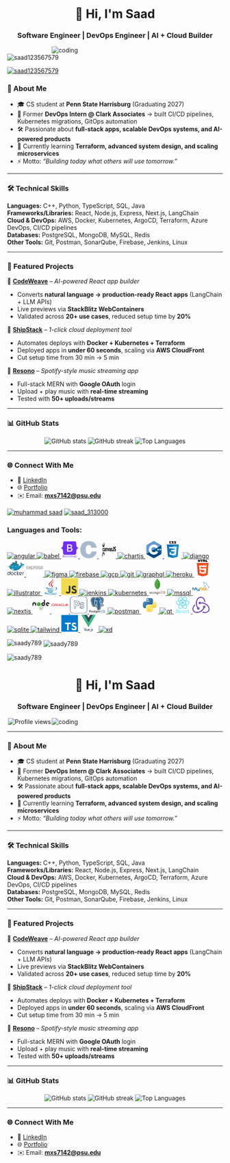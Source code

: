 <h1 align="center">👋 Hi, I'm Saad</h1>
<h3 align="center">Software Engineer | DevOps Engineer | AI + Cloud Builder</h3>


<img alt="coding" align="right" width="400" src="https://cdn.dribble.com/users/1162077/screenshots/3848914/programmer.gif"  />
<p align="left"> <img src="https://komarev.com/ghpvc/?username=Saad123567579&label=Profile%20views&color=0e75b6&style=flat" alt="saad123567579" /> </p>

<p align="left"> <a href="https://github.com/ryo-ma/github-profile-trophy"><img src="https://github-profile-trophy.vercel.app/?username=saad123567579" alt="saad123567579" /></a> </p>

### 🚀 About Me
- 🎓 CS student at **Penn State Harrisburg** (Graduating 2027)  
- 💼 Former **DevOps Intern @ Clark Associates** → built CI/CD pipelines, Kubernetes migrations, GitOps automation  
- 🛠️ Passionate about **full-stack apps, scalable DevOps systems, and AI-powered products**  
- 🌱 Currently learning **Terraform, advanced system design, and scaling microservices**  
- ⚡ Motto: *“Building today what others will use tomorrow.”*  

---

### 🛠️ Technical Skills
**Languages:** C++, Python, TypeScript, SQL, Java  
**Frameworks/Libraries:** React, Node.js, Express, Next.js, LangChain  
**Cloud & DevOps:** AWS, Docker, Kubernetes, ArgoCD, Terraform, Azure DevOps, CI/CD pipelines  
**Databases:** PostgreSQL, MongoDB, MySQL, Redis  
**Other Tools:** Git, Postman, SonarQube, Firebase, Jenkins, Linux  

---

### 📌 Featured Projects

🔹 **[CodeWeave](https://codeweave.saady.dev)** – *AI-powered React app builder*  
- Converts **natural language → production-ready React apps** (LangChain + LLM APIs)  
- Live previews via **StackBlitz WebContainers**  
- Validated across **20+ use cases**, reduced setup time by **20%**  

🔹 **[ShipStack](https://shipstack.saady.dev)** – *1-click cloud deployment tool*  
- Automates deploys with **Docker + Kubernetes + Terraform**  
- Deployed apps in **under 60 seconds**, scaling via **AWS CloudFront**  
- Cut setup time from 30 min → 5 min  

🔹 **[Resono](https://resono.saady.dev)** – *Spotify-style music streaming app*  
- Full-stack MERN with **Google OAuth** login  
- Upload + play music with **real-time streaming**  
- Tested with **50+ uploads/streams**  

---

### 📊 GitHub Stats
<p align="center">
  <img src="https://github-readme-stats.vercel.app/api?username=saady789&show_icons=true&theme=tokyonight" alt="GitHub stats" />
  <img src="https://github-readme-streak-stats.herokuapp.com/?user=saady789&theme=tokyonight" alt="GitHub streak" />
  <img src="https://github-readme-stats.vercel.app/api/top-langs?username=saady789&layout=compact&theme=tokyonight" alt="Top Languages" />
</p>

---

### 🌐 Connect With Me
- 💼 [LinkedIn](https://www.linkedin.com/in/muhammad-saad-7b6134260/)  
- 🌐 [Portfolio](https://saady.dev)  
- ✉️ Email: **mxs7142@psu.edu**  

<p align="left">
<a href="https://fb.com/muhammad saad" target="blank"><img align="center" src="https://raw.githubusercontent.com/rahuldkjain/github-profile-readme-generator/master/src/images/icons/Social/facebook.svg" alt="muhammad saad" height="30" width="40" /></a>
<a href="https://instagram.com/saad_313000" target="blank"><img align="center" src="https://raw.githubusercontent.com/rahuldkjain/github-profile-readme-generator/master/src/images/icons/Social/instagram.svg" alt="saad_313000" height="30" width="40" /></a>
</p>

<h3 align="left">Languages and Tools:</h3>
<p align="left"> <a href="https://angular.io" target="_blank" rel="noreferrer"> <img src="https://angular.io/assets/images/logos/angular/angular.svg" alt="angular" width="40" height="40"/> </a> <a href="https://babeljs.io/" target="_blank" rel="noreferrer"> <img src="https://www.vectorlogo.zone/logos/babeljs/babeljs-icon.svg" alt="babel" width="40" height="40"/> </a> <a href="https://getbootstrap.com" target="_blank" rel="noreferrer"> <img src="https://raw.githubusercontent.com/devicons/devicon/master/icons/bootstrap/bootstrap-plain-wordmark.svg" alt="bootstrap" width="40" height="40"/> </a> <a href="https://www.cprogramming.com/" target="_blank" rel="noreferrer"> <img src="https://raw.githubusercontent.com/devicons/devicon/master/icons/c/c-original.svg" alt="c" width="40" height="40"/> </a> <a href="https://canvasjs.com" target="_blank" rel="noreferrer"> <img src="https://raw.githubusercontent.com/Hardik0307/Hardik0307/master/assets/canvasjs-charts.svg" alt="canvasjs" width="40" height="40"/> </a> <a href="https://www.chartjs.org" target="_blank" rel="noreferrer"> <img src="https://www.chartjs.org/media/logo-title.svg" alt="chartjs" width="40" height="40"/> </a> <a href="https://www.w3schools.com/cpp/" target="_blank" rel="noreferrer"> <img src="https://raw.githubusercontent.com/devicons/devicon/master/icons/cplusplus/cplusplus-original.svg" alt="cplusplus" width="40" height="40"/> </a> <a href="https://www.w3schools.com/css/" target="_blank" rel="noreferrer"> <img src="https://raw.githubusercontent.com/devicons/devicon/master/icons/css3/css3-original-wordmark.svg" alt="css3" width="40" height="40"/> </a> <a href="https://www.djangoproject.com/" target="_blank" rel="noreferrer"> <img src="https://cdn.worldvectorlogo.com/logos/django.svg" alt="django" width="40" height="40"/> </a> <a href="https://www.docker.com/" target="_blank" rel="noreferrer"> <img src="https://raw.githubusercontent.com/devicons/devicon/master/icons/docker/docker-original-wordmark.svg" alt="docker" width="40" height="40"/> </a> <a href="https://expressjs.com" target="_blank" rel="noreferrer"> <img src="https://raw.githubusercontent.com/devicons/devicon/master/icons/express/express-original-wordmark.svg" alt="express" width="40" height="40"/> </a> <a href="https://www.figma.com/" target="_blank" rel="noreferrer"> <img src="https://www.vectorlogo.zone/logos/figma/figma-icon.svg" alt="figma" width="40" height="40"/> </a> <a href="https://firebase.google.com/" target="_blank" rel="noreferrer"> <img src="https://www.vectorlogo.zone/logos/firebase/firebase-icon.svg" alt="firebase" width="40" height="40"/> </a> <a href="https://cloud.google.com" target="_blank" rel="noreferrer"> <img src="https://www.vectorlogo.zone/logos/google_cloud/google_cloud-icon.svg" alt="gcp" width="40" height="40"/> </a> <a href="https://git-scm.com/" target="_blank" rel="noreferrer"> <img src="https://www.vectorlogo.zone/logos/git-scm/git-scm-icon.svg" alt="git" width="40" height="40"/> </a> <a href="https://graphql.org" target="_blank" rel="noreferrer"> <img src="https://www.vectorlogo.zone/logos/graphql/graphql-icon.svg" alt="graphql" width="40" height="40"/> </a> <a href="https://heroku.com" target="_blank" rel="noreferrer"> <img src="https://www.vectorlogo.zone/logos/heroku/heroku-icon.svg" alt="heroku" width="40" height="40"/> </a> <a href="https://www.w3.org/html/" target="_blank" rel="noreferrer"> <img src="https://raw.githubusercontent.com/devicons/devicon/master/icons/html5/html5-original-wordmark.svg" alt="html5" width="40" height="40"/> </a> <a href="https://www.adobe.com/in/products/illustrator.html" target="_blank" rel="noreferrer"> <img src="https://www.vectorlogo.zone/logos/adobe_illustrator/adobe_illustrator-icon.svg" alt="illustrator" width="40" height="40"/> </a> <a href="https://www.java.com" target="_blank" rel="noreferrer"> <img src="https://raw.githubusercontent.com/devicons/devicon/master/icons/java/java-original.svg" alt="java" width="40" height="40"/> </a> <a href="https://developer.mozilla.org/en-US/docs/Web/JavaScript" target="_blank" rel="noreferrer"> <img src="https://raw.githubusercontent.com/devicons/devicon/master/icons/javascript/javascript-original.svg" alt="javascript" width="40" height="40"/> </a> <a href="https://www.jenkins.io" target="_blank" rel="noreferrer"> <img src="https://www.vectorlogo.zone/logos/jenkins/jenkins-icon.svg" alt="jenkins" width="40" height="40"/> </a> <a href="https://kubernetes.io" target="_blank" rel="noreferrer"> <img src="https://www.vectorlogo.zone/logos/kubernetes/kubernetes-icon.svg" alt="kubernetes" width="40" height="40"/> </a> <a href="https://www.mongodb.com/" target="_blank" rel="noreferrer"> <img src="https://raw.githubusercontent.com/devicons/devicon/master/icons/mongodb/mongodb-original-wordmark.svg" alt="mongodb" width="40" height="40"/> </a> <a href="https://www.microsoft.com/en-us/sql-server" target="_blank" rel="noreferrer"> <img src="https://www.svgrepo.com/show/303229/microsoft-sql-server-logo.svg" alt="mssql" width="40" height="40"/> </a> <a href="https://www.mysql.com/" target="_blank" rel="noreferrer"> <img src="https://raw.githubusercontent.com/devicons/devicon/master/icons/mysql/mysql-original-wordmark.svg" alt="mysql" width="40" height="40"/> </a> <a href="https://nextjs.org/" target="_blank" rel="noreferrer"> <img src="https://cdn.worldvectorlogo.com/logos/nextjs-2.svg" alt="nextjs" width="40" height="40"/> </a> <a href="https://nodejs.org" target="_blank" rel="noreferrer"> <img src="https://raw.githubusercontent.com/devicons/devicon/master/icons/nodejs/nodejs-original-wordmark.svg" alt="nodejs" width="40" height="40"/> </a> <a href="https://www.oracle.com/" target="_blank" rel="noreferrer"> <img src="https://raw.githubusercontent.com/devicons/devicon/master/icons/oracle/oracle-original.svg" alt="oracle" width="40" height="40"/> </a> <a href="https://www.photoshop.com/en" target="_blank" rel="noreferrer"> <img src="https://raw.githubusercontent.com/devicons/devicon/master/icons/photoshop/photoshop-line.svg" alt="photoshop" width="40" height="40"/> </a> <a href="https://www.postgresql.org" target="_blank" rel="noreferrer"> <img src="https://raw.githubusercontent.com/devicons/devicon/master/icons/postgresql/postgresql-original-wordmark.svg" alt="postgresql" width="40" height="40"/> </a> <a href="https://postman.com" target="_blank" rel="noreferrer"> <img src="https://www.vectorlogo.zone/logos/getpostman/getpostman-icon.svg" alt="postman" width="40" height="40"/> </a> <a href="https://www.python.org" target="_blank" rel="noreferrer"> <img src="https://raw.githubusercontent.com/devicons/devicon/master/icons/python/python-original.svg" alt="python" width="40" height="40"/> </a> <a href="https://www.qt.io/" target="_blank" rel="noreferrer"> <img src="https://upload.wikimedia.org/wikipedia/commons/0/0b/Qt_logo_2016.svg" alt="qt" width="40" height="40"/> </a> <a href="https://reactjs.org/" target="_blank" rel="noreferrer"> <img src="https://raw.githubusercontent.com/devicons/devicon/master/icons/react/react-original-wordmark.svg" alt="react" width="40" height="40"/> </a> <a href="https://redux.js.org" target="_blank" rel="noreferrer"> <img src="https://raw.githubusercontent.com/devicons/devicon/master/icons/redux/redux-original.svg" alt="redux" width="40" height="40"/> </a> <a href="https://www.sqlite.org/" target="_blank" rel="noreferrer"> <img src="https://www.vectorlogo.zone/logos/sqlite/sqlite-icon.svg" alt="sqlite" width="40" height="40"/> </a> <a href="https://tailwindcss.com/" target="_blank" rel="noreferrer"> <img src="https://www.vectorlogo.zone/logos/tailwindcss/tailwindcss-icon.svg" alt="tailwind" width="40" height="40"/> </a> <a href="https://www.typescriptlang.org/" target="_blank" rel="noreferrer"> <img src="https://raw.githubusercontent.com/devicons/devicon/master/icons/typescript/typescript-original.svg" alt="typescript" width="40" height="40"/> </a> <a href="https://vuejs.org/" target="_blank" rel="noreferrer"> <img src="https://raw.githubusercontent.com/devicons/devicon/master/icons/vuejs/vuejs-original-wordmark.svg" alt="vuejs" width="40" height="40"/> </a> <a href="https://www.adobe.com/products/xd.html" target="_blank" rel="noreferrer"> <img src="https://cdn.worldvectorlogo.com/logos/adobe-xd.svg" alt="xd" width="40" height="40"/> </a> </p>

<p><img align="left" src="https://github-readme-stats.vercel.app/api/top-langs?username=saady789&show_icons=true&locale=en&layout=compact" alt="saady789" /></p>

<p>&nbsp;<img align="center" src="https://github-readme-stats.vercel.app/api?username=saady789&show_icons=true&locale=en" alt="saady789" /></p>

<p><img align="center" src="https://github-readme-streak-stats.herokuapp.com/?user=saady789&" alt="saady789" /></p>







<h1 align="center">👋 Hi, I'm Saad</h1>
<h3 align="center">Software Engineer | DevOps Engineer | AI + Cloud Builder</h3>
<img alt="coding" align="right" width="400" src="https://cdn.dribble.com/users/1162077/screenshots/3848914/programmer.gif"  />

<p align="center">
  <img src="https://komarev.com/ghpvc/?username=saady789&label=Profile%20views&color=0e75b6&style=flat" alt="Profile views" />
</p>

---

### 🚀 About Me
- 🎓 CS student at **Penn State Harrisburg** (Graduating 2027)  
- 💼 Former **DevOps Intern @ Clark Associates** → built CI/CD pipelines, Kubernetes migrations, GitOps automation  
- 🛠️ Passionate about **full-stack apps, scalable DevOps systems, and AI-powered products**  
- 🌱 Currently learning **Terraform, advanced system design, and scaling microservices**  
- ⚡ Motto: *“Building today what others will use tomorrow.”*  

---

### 🛠️ Technical Skills
**Languages:** C++, Python, TypeScript, SQL, Java  
**Frameworks/Libraries:** React, Node.js, Express, Next.js, LangChain  
**Cloud & DevOps:** AWS, Docker, Kubernetes, ArgoCD, Terraform, Azure DevOps, CI/CD pipelines  
**Databases:** PostgreSQL, MongoDB, MySQL, Redis  
**Other Tools:** Git, Postman, SonarQube, Firebase, Jenkins, Linux  

---

### 📌 Featured Projects

🔹 **[CodeWeave](https://codeweave.saady.dev)** – *AI-powered React app builder*  
- Converts **natural language → production-ready React apps** (LangChain + LLM APIs)  
- Live previews via **StackBlitz WebContainers**  
- Validated across **20+ use cases**, reduced setup time by **20%**  

🔹 **[ShipStack](https://shipstack.saady.dev)** – *1-click cloud deployment tool*  
- Automates deploys with **Docker + Kubernetes + Terraform**  
- Deployed apps in **under 60 seconds**, scaling via **AWS CloudFront**  
- Cut setup time from 30 min → 5 min  

🔹 **[Resono](https://resono.saady.dev)** – *Spotify-style music streaming app*  
- Full-stack MERN with **Google OAuth** login  
- Upload + play music with **real-time streaming**  
- Tested with **50+ uploads/streams**  

---

### 📊 GitHub Stats
<p align="center">
  <img src="https://github-readme-stats.vercel.app/api?username=saady789&show_icons=true&theme=tokyonight" alt="GitHub stats" />
  <img src="https://github-readme-streak-stats.herokuapp.com/?user=saady789&theme=tokyonight" alt="GitHub streak" />
  <img src="https://github-readme-stats.vercel.app/api/top-langs?username=saady789&layout=compact&theme=tokyonight" alt="Top Languages" />
</p>

---

### 🌐 Connect With Me
- 💼 [LinkedIn](https://www.linkedin.com/in/muhammad-saad-7b6134260/)  
- 🌐 [Portfolio](https://saady.dev)  
- ✉️ Email: **mxs7142@psu.edu**  

 



